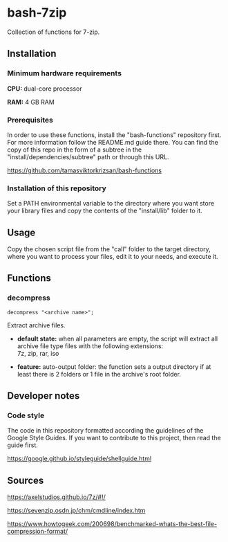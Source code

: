# bash-7zip
Collection of functions for 7-zip.


## Installation

### Minimum hardware requirements

**CPU:** dual-core processor

**RAM:** 4 GB RAM


### Prerequisites

In order to use these functions, install the "bash-functions" repository first.
For more information follow the README.md guide there.
You can find the copy of this repo in the form of a subtree in the "install/dependencies/subtree"
path or through this URL.

https://github.com/tamasviktorkrizsan/bash-functions


### Installation of this repository

Set a PATH environmental variable to the directory where you want store your library
files and copy the contents of the "install/lib" folder to it.


## Usage

Copy the chosen script file from the "call" folder to the target directory,
where you want to process your files, edit it to your needs, and execute it.


## Functions

### decompress

`decompress "<archive name>";`

Extract archive files.

- **default state:** when all parameters are empty, the script
will extract all archive file type files with the following extensions:  
7z, zip, rar, iso

- **feature:** auto-output folder: the function sets a output directory if at least there is
2 folders or 1 file in the archive's root folder.


## Developer notes

### Code style

The code in this repository formatted according the guidelines of the Google Style Guides.
If you want to contribute to this project, then read the guide first.

https://google.github.io/styleguide/shellguide.html


## Sources

https://axelstudios.github.io/7z/#!/

https://sevenzip.osdn.jp/chm/cmdline/index.htm

https://www.howtogeek.com/200698/benchmarked-whats-the-best-file-compression-format/
